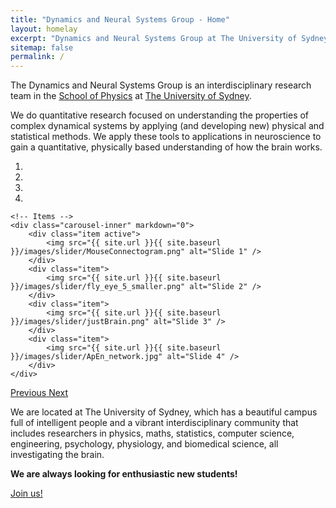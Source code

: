 ```yaml
---
title: "Dynamics and Neural Systems Group - Home"
layout: homelay
excerpt: "Dynamics and Neural Systems Group at The University of Sydney."
sitemap: false
permalink: /
---
```


The Dynamics and Neural Systems Group is an interdisciplinary research team in the [School of Physics](http://sydney.edu.au/science/physics/) at [The University of Sydney](http://sydney.edu.au/).

We do quantitative research focused on understanding the properties of complex dynamical systems by applying (and developing new) physical and statistical methods.
We apply these tools to applications in neuroscience to gain a quantitative, physically based understanding of how the brain works.

<div markdown="0" id="carousel" class="carousel slide" data-ride="carousel" data-interval="5000" data-pause="hover" >
    <!-- Menu -->
    <ol class="carousel-indicators">
        <li data-target="#carousel" data-slide-to="0" class="active"></li>
        <li data-target="#carousel" data-slide-to="1"></li>
        <li data-target="#carousel" data-slide-to="2"></li>
        <li data-target="#carousel" data-slide-to="3"></li>
    </ol>

    <!-- Items -->
    <div class="carousel-inner" markdown="0">
        <div class="item active">
            <img src="{{ site.url }}{{ site.baseurl }}/images/slider/MouseConnectogram.png" alt="Slide 1" />
        </div>
        <div class="item">
            <img src="{{ site.url }}{{ site.baseurl }}/images/slider/fly_eye_5_smaller.png" alt="Slide 2" />
        </div>
        <div class="item">
            <img src="{{ site.url }}{{ site.baseurl }}/images/slider/justBrain.png" alt="Slide 3" />
        </div>
        <div class="item">
            <img src="{{ site.url }}{{ site.baseurl }}/images/slider/ApEn_network.jpg" alt="Slide 4" />
        </div>
    </div>
  <a class="left carousel-control" href="#carousel" role="button" data-slide="prev">
    <span class="glyphicon glyphicon-chevron-left" aria-hidden="true"></span>
    <span class="sr-only">Previous</span>
  </a>
  <a class="right carousel-control" href="#carousel" role="button" data-slide="next">
    <span class="glyphicon glyphicon-chevron-right" aria-hidden="true"></span>
    <span class="sr-only">Next</span>
  </a>
</div>

We are located at The University of Sydney, which has a beautiful campus full of intelligent people and a vibrant interdisciplinary community that includes researchers in physics, maths, statistics, computer science, engineering, psychology, physiology, and biomedical science, all investigating the brain.

**We are always looking for enthusiastic new students!**

<a href="{{ site.url }}{{ site.baseurl }}/vacancies" class="btn btn-lg btn-default" role="button">Join us!</a>




<!-- <figure class="fourth">
  <img src="{{ site.url }}{{ site.baseurl }}/images/logopic/Logo_Leiden.jpg" style="width: 210px">
  <img src="{{ site.url }}{{ site.baseurl }}/images/logopic/Logo_Nanofront.jpg" style="width: 110px">
  <img src="{{ site.url }}{{ site.baseurl }}/images/logopic/Logo_NWO.jpg" style="width: 120px">
  <img src="{{ site.url }}{{ site.baseurl }}/images/logopic/Logo_ERC.jpg" style="width: 110px">
</figure> -->

